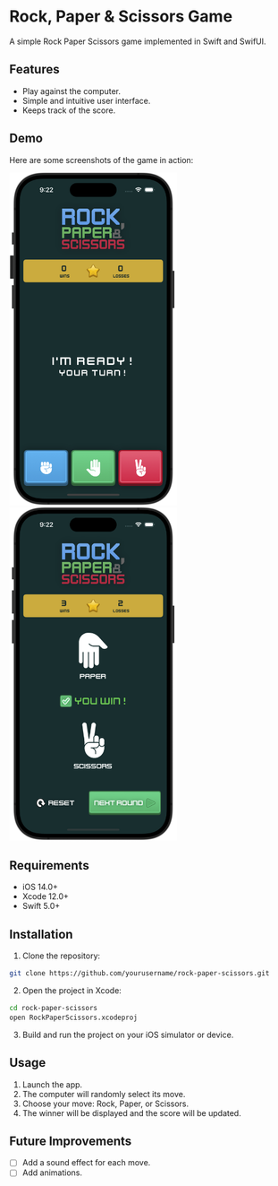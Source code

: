 # Rock, Paper & Scissors Game

A simple Rock Paper Scissors game implemented in Swift and SwifUI.

## Features

- Play against the computer.
- Simple and intuitive user interface.
- Keeps track of the score.

## Demo

Here are some screenshots of the game in action:

<div>
<img src="screenshot_01.png" alt="Screenshot 1" width="300"/>
<img src="screenshot_02.png" alt="Screenshot 2" width="300"/>
</div>

## Requirements

- iOS 14.0+
- Xcode 12.0+
- Swift 5.0+

## Installation

1. Clone the repository:
  ```sh
  git clone https://github.com/yourusername/rock-paper-scissors.git
  ```
2. Open the project in Xcode:
  ```sh
  cd rock-paper-scissors
  open RockPaperScissors.xcodeproj
  ```
3. Build and run the project on your iOS simulator or device.

## Usage

1. Launch the app.
2. The computer will randomly select its move.
3. Choose your move: Rock, Paper, or Scissors.
4. The winner will be displayed and the score will be updated.

## Future Improvements
- [ ] Add a sound effect for each move.
- [ ] Add animations.
